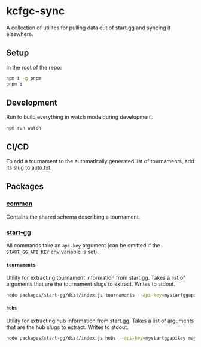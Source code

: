 # kcfgc-sync

A collection of utilites for pulling data out of start.gg and syncing it elsewhere.

## Setup

In the root of the repo:

```sh
npm i -g pnpm
pnpm i
```

## Development

Run to build everything in watch mode during development:

```sh
npm run watch
```

## CI/CD

To add a tournament to the automatically generated list of tournaments, add its slug to [auto.txt](./auto.txt).

## Packages

### [common](packages/common/)

Contains the shared schema describing a tournament.

### [start-gg](packages/start-gg/)

All commands take an `api-key` argument (can be omitted if the `START_GG_API_KEY` env variable is set).

#### `tournaments`

Utility for extracting tournament information from start.gg. Takes a list of arguments that are the tournament slugs to extract. Writes to stdout.

```sh
node packages/start-gg/dist/index.js tournaments --api-key=mystartggapikey combo-breaker evo myothertournament
```

#### `hubs`

Utility for extracting hub information from start.gg. Takes a list of arguments that are the hub slugs to extract. Writes to stdout.

```sh
node packages/start-gg/dist/index.js hubs --api-key=mystartggapikey magic-pixel myotherhub
```
